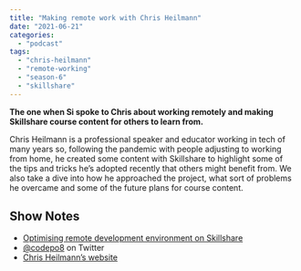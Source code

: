 ```yaml
---
title: "Making remote work with Chris Heilmann"
date: "2021-06-21"
categories: 
  - "podcast"
tags: 
  - "chris-heilmann"
  - "remote-working"
  - "season-6"
  - "skillshare"
---
```


**The one when Si spoke to Chris about working remotely and making Skillshare course content for others to learn from.**

Chris Heilmann is a professional speaker and educator working in tech of many years so, following the pandemic with people adjusting to working from home, he created some content with Skillshare to highlight some of the tips and tricks he’s adopted recently that others might benefit from. We also take a dive into how he approached the project, what sort of problems he overcame and some of the future plans for course content.

## Show Notes

- [Optimising remote development environment on Skillshare](http://skl.sh/3uKu5G1)
- [@codepo8](https://twitter.com/codepo8) on Twitter
- [Chris Heilmann’s website](https://christianheilmann.com)
